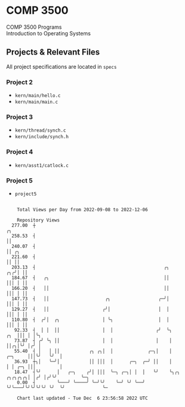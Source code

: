 # COMP 3500
COMP 3500 Programs  
Introduction to Operating Systems  
## Projects & Relevant Files
All project specifications are located in `specs`
### Project 2
- `kern/main/hello.c`
- `kern/main/main.c`
### Project 3
- `kern/thread/synch.c`
- `kern/include/synch.h`
### Project 4
- `kern/asst1/catlock.c`
### Project 5
- `project5`

```

    Total Views per Day from 2022-09-08 to 2022-12-06

    Repository Views
  277.00  ┼                                                                                ╭╮
  258.53  ┤                                                                                ││
  240.07  ┤                                                                                ││ ╭╮
  221.60  ┤                                                                                ││ ││
  203.13  ┤                                                ╭╮                           ╭╮╭╯│ ││
  184.67  ┤   ╭╮                                           ││                           │││ │ ││
  166.20  ┤   ││                                           ││                           │││ │ ││
  147.73  ┤   ││                     ╭╮                  ╭─╯│                           │││ │ ││
  129.27  ┤   ││                    ╭╯│                  │  │                           │││ │ ││
  110.80  ┤  ╭╯│  ╭╮                │ ╰╮                 │  │                           │││ │ ││
   92.33  ┤  │ │  ││                │  │                ╭╯  ╰╮                      ╭╮  │││ │ │╰╮
   73.87  ┤ ╭╯ ╰╮ ││                │  │                │    │                      ││╭╮│╰╯ │╭╯ │
   55.40  ┤ │   │ ││           ╭╮ ╭╮│  │             ╭─╮│    │              ╭─╮     │││╰╯   ╰╯  │
   36.93  ┼╮│   ╰─╯│           ││ │││  │      ╭─╮  ╭─╯ ││    │              │ │ ╭─╮ │││         │
   18.47  ┤╰╯      │   ╭─╮    ╭╯│ │││  ╰─╮ ╭─╮│ │  │   ╰╯    ╰╮╭╮   ╭╮╭╮╭╮╭╮│ │╭╯ │╭╯╰╯         ╰─╮
    0.00  ┤        ╰───╯ ╰────╯ ╰─╯╰╯    ╰─╯ ╰╯ ╰──╯          ╰╯╰───╯╰╯╰╯╰╯╰╯ ╰╯  ╰╯              ╰─

    Chart last updated - Tue Dec  6 23:56:58 2022 UTC
    
```
